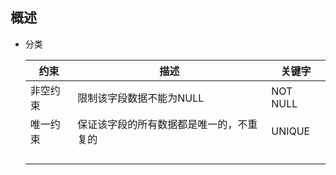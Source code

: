 ## 概述

- 分类
  
  | 约束   | 描述                   | 关键字                                |
  | ---- | -------------------- | ---------------------------------- |
  | 非空约束 | 限制该字段数据不能为NULL       | NOT NULL                           |
  | 唯一约束 | 保证该字段的所有数据都是唯一的，不重复的 | UNIQUE |
  |      |                      |                                    |
  |      |                      |                                    |
  |      |                      |                                    |
  |      |                      |                                    |
